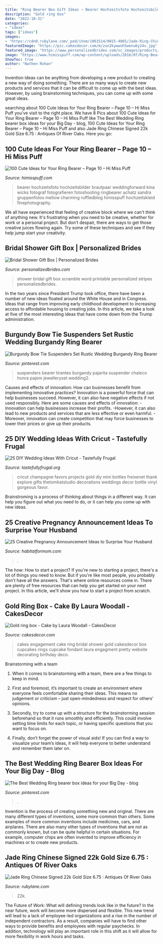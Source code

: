 ```yaml
---
title: "Ring Bearer Box Gift Ideas ~ Bearer Hochzeitsfoto Hochzeitsbilder Brautpaar Weddingforward Kina Wicks Fotograf Fotografieren Fotoshooting Ringbearer Achatz Sandra Gruppenfotos Mellow Charming Ruffledblog Himisspuff Hochzeitskleid Finephotography"
description: "Gold ring box"
date: "2022-10-31"
categories:
- "ideas"
tags: ["ideas"]
images:
- "https://cdn0.rubylane.com/_pod/item/1061514/0015-4065/Jade-Ring-Chinese-Signed-22k-Gold-full-0-2048-93.jpg"
featuredImage: "https://pic.cakesdecor.com/m/zun2kywwoh5wenu6y24v.jpg"
featured_image: "https://www.personalizedbrides.com/sc_images/products/giftBoxSatinRobeGarterWineGlass.jpg"
image: "https://www.himisspuff.com/wp-content/uploads/2016/07/Ring-Bearers-46.jpg"
ShowToc: true
author: "Nathen Rohan"
---
```



Invention ideas can be anything from developing a new product to creating a new way of doing something. There are so many ways to create new products and services that it can be difficult to come up with the best ideas. However, by using brainstorming techniques, you can come up with some great ideas.

	

		
searching about 100 Cute Ideas for Your Ring Bearer – Page 10 – Hi Miss Puff you've visit to the right place. We have 8 Pics about 100 Cute Ideas for Your Ring Bearer – Page 10 – Hi Miss Puff like The Best Wedding Ring bearer box ideas for your Big Day - blog, 100 Cute Ideas for Your Ring Bearer – Page 10 – Hi Miss Puff and also Jade Ring Chinese Signed 22k Gold Size 6.75 : Antiques Of River Oaks. Here you go:
		
    
## 100 Cute Ideas For Your Ring Bearer – Page 10 – Hi Miss Puff

<img loading=lazy src="https://www.himisspuff.com/wp-content/uploads/2016/07/Ring-Bearers-46.jpg" onerror="this.onerror=null;this.src='https://tse2.mm.bing.net/th?id=OIP.eBeUKVdURe2LkVtBWuy7UgHaLH&amp;pid=15.1';" alt="100 Cute Ideas for Your Ring Bearer – Page 10 – Hi Miss Puff">

_Source: himisspuff.com_

>bearer hochzeitsfoto hochzeitsbilder brautpaar weddingforward kina wicks fotograf fotografieren fotoshooting ringbearer achatz sandra gruppenfotos mellow charming ruffledblog himisspuff hochzeitskleid finephotography. 

	

We all have experienced that feeling of creative block where we can't think of anything new. It's frustrating when you need to be creative, whether for work or a personal project. But don't despair, there are ways to get those creative juices flowing again. Try some of these techniques and see if they help jump start your creativity.

    
## Bridal Shower Gift Box | Personalized Brides

<img loading=lazy src="https://www.personalizedbrides.com/sc_images/products/giftBoxSatinRobeGarterWineGlass.jpg" onerror="this.onerror=null;this.src='https://tse4.mm.bing.net/th?id=OIP.nO7C1cRw2QCnul63rtUIrgHaHa&amp;pid=15.1';" alt="Bridal Shower Gift Box | Personalized Brides">

_Source: personalizedbrides.com_

>shower bridal gift box scramble word printable personalized stripes personalizedbrides. 

	

In the two years since President Trump took office, there have been a number of new ideas floated around the White House and in Congress. Ideas that range from improving early childhood development to increasing access to affordable housing to creating jobs. In this article, we take a look at five of the most interesting ideas that have come down from the Trump administration.

    
## Burgundy Bow Tie Suspenders Set Rustic Wedding Burgandy Ring Bearer

<img loading=lazy src="https://i.pinimg.com/736x/45/62/73/456273a7675e94ee8e4d120c8afa3a42.jpg" onerror="this.onerror=null;this.src='https://tse3.mm.bing.net/th?id=OIP.2uNrxQNcbNuU5njPkrKaxAHaLH&amp;pid=15.1';" alt="Burgundy Bow Tie Suspenders Set Rustic Wedding Burgandy Ring Bearer">

_Source: pinterest.com_

>suspenders bearer tirantes burgandy pajarita suspender chaleco honra pajem jewelleryset wedding2. 

	

Causes and effects of innovation: How can businesses benefit from implementing innovative practices?
Innovation is a powerful force that can help businesses succeed. However, it can also have negative effects if not used responsibly. Here are some causes and effects of innovation: 
-Innovation can help businesses increase their profits.
-However, it can also lead to new products and services that are less effective or even harmful.
-Moreover, innovation can create competition that may force businesses to lower their prices or give up their products.

    
## 25 DIY Wedding Ideas With Cricut - Tastefully Frugal

<img loading=lazy src="http://tastefullyfrugal.org/wp-content/uploads/2017/02/gorgoeus_gold_party_projects_for_cricut_explore_gold_3.jpg" onerror="this.onerror=null;this.src='https://tse3.mm.bing.net/th?id=OIP.wAEvNz7UY8KLAD2n6momLwHaLH&amp;pid=15.1';" alt="25 DIY Wedding Ideas With Cricut - Tastefully Frugal">

_Source: tastefullyfrugal.org_

>cricut champagne favors projects gold diy mini bottles freixenet thank explore gifts thetomkatstudio decorations weddings decor bottle vinyl gorgeous favor. 

	

Brainstroming is a process of thinking about things in a different way. It can help you figure out what you need to do, or it can help you come up with new ideas.

    
## 25 Creative Pregnancy Announcement Ideas To Surprise Your Husband

<img loading=lazy src="https://habitatformom.com/wp-content/uploads/2020/02/82d1f8d6be51685f663160ac954d3d3b-min-1024x1024.jpg" onerror="this.onerror=null;this.src='https://tse2.mm.bing.net/th?id=OIP.9duuCXfXY2V-HmFQtMwpuAHaHa&amp;pid=15.1';" alt="25 Creative Pregnancy Announcement Ideas to Surprise Your Husband">

_Source: habitatformom.com_

>. 

	

The how: How to start a project?
If you're new to starting a project, there's a lot of things you need to know. But if you're like most people, you probably don't have all the answers. That's where online resources come in. There are plenty of free resources that can help you get started on your next project. In this article, we'll show you how to start a project from scratch.

    
## Gold Ring Box - Cake By Laura Woodall - CakesDecor

<img loading=lazy src="https://pic.cakesdecor.com/m/zun2kywwoh5wenu6y24v.jpg" onerror="this.onerror=null;this.src='https://tse1.mm.bing.net/th?id=OIP.czAXc8TvWetbuwgNI_hQHAHaJ3&amp;pid=15.1';" alt="Gold ring box - Cake by Laura Woodall - CakesDecor">

_Source: cakesdecor.com_

>cakes engagement cake ring bridal shower gold cakesdecor box cupcakes rings cupcake fondant laura engagment pretty website decorating birthday deco. 

	

Brainstorming with a team
1. When it comes to brainstorming with a team, there are a few things to keep in mind.
2. First and foremost, it’s important to create an environment where everyone feels comfortable sharing their ideas. This means no judgement or criticism – just open-mindedness and respect for others’ opinions.

3. Secondly, try to come up with a structure for the brainstorming session beforehand so that it runs smoothly and efficiently. This could involve setting time limits for each topic, or having specific questions that you want to focus on.

4. Finally, don’t forget the power of visual aids! If you can find a way to visualize your team’s ideas, it will help everyone to better understand and remember them later on.

    
## The Best Wedding Ring Bearer Box Ideas For Your Big Day - Blog

<img loading=lazy src="https://i.pinimg.com/736x/15/d0/5a/15d05a43dce29583af2d8eeacf57ad07.jpg" onerror="this.onerror=null;this.src='https://tse2.mm.bing.net/th?id=OIP.75kapD9ybMV1zUc60geoMQHaOC&amp;pid=15.1';" alt="The Best Wedding Ring bearer box ideas for your Big Day - blog">

_Source: pinterest.com_

>. 

	

Invention is the process of creating something new and original. There are many different types of inventions, some more common than others. Some examples of more common inventions include medicines, cars, and airplanes. There are also many other types of inventions that are not as commonly known, but can be quite helpful in certain situations. For example, computer chips are often invented to improve efficiency in machines or to create new products.

    
## Jade Ring Chinese Signed 22k Gold Size 6.75 : Antiques Of River Oaks

<img loading=lazy src="https://cdn0.rubylane.com/_pod/item/1061514/0015-4065/Jade-Ring-Chinese-Signed-22k-Gold-full-0-2048-93.jpg" onerror="this.onerror=null;this.src='https://tse4.mm.bing.net/th?id=OIP.vsGqjTq1aDLhPMQTT9tMNwHaHa&amp;pid=15.1';" alt="Jade Ring Chinese Signed 22k Gold Size 6.75 : Antiques Of River Oaks">

_Source: rubylane.com_

>22k. 

	

The Future of Work: What will defining trends look like in the future?
In the near future, work will become more dispersed and flexible. This new trend will lead to a lack of employee-led organizations and a rise in the number of independent contractors. As a result, companies will have to find other ways to provide benefits and employees with regular paychecks. In addition, technology will play an important role in this shift as it will allow for more flexibility in work hours and tasks.

